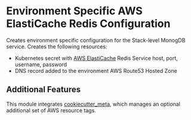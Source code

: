 # Environment Specific AWS ElastiCache Redis Configuration

Creates environment specific configuration for the Stack-level MonogDB service. Creates the following resources:

- Kubernetes secret with [AWS ElastiCache](https://aws.amazon.com/elasticache/) Redis Service host, port, username, password
- DNS record added to the environment AWS Route53 Hosted Zone

## Additional Features

This module integrates [cookiecutter_meta](../../../common/cookiecutter_meta/README.md), which manages an optional additional set of AWS resource tags.
